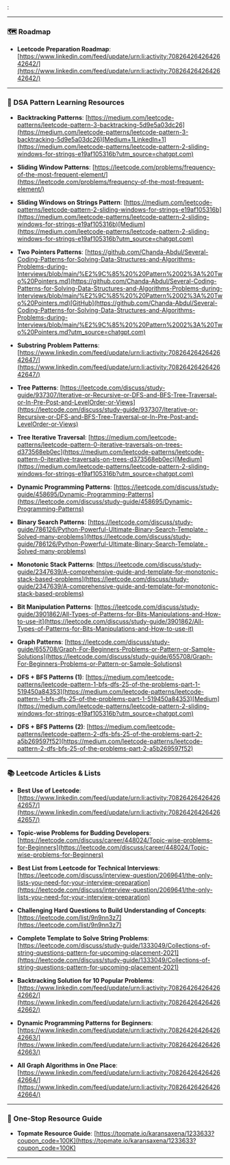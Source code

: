 :

---

### 🗺️ Roadmap

- **Leetcode Preparation Roadmap**: [https://www.linkedin.com/feed/update/urn:li:activity:7082642642642642642/](https://www.linkedin.com/feed/update/urn:li:activity:7082642642642642642/)
    

---

### 🧩 DSA Pattern Learning Resources

- **Backtracking Patterns**: [https://medium.com/leetcode-patterns/leetcode-pattern-3-backtracking-5d9e5a03dc26](https://medium.com/leetcode-patterns/leetcode-pattern-3-backtracking-5d9e5a03dc26)[Medium+1LinkedIn+1](https://medium.com/leetcode-patterns/leetcode-pattern-2-sliding-windows-for-strings-e19af105316b?utm_source=chatgpt.com)
    
- **Sliding Window Patterns**: [https://leetcode.com/problems/frequency-of-the-most-frequent-element/](https://leetcode.com/problems/frequency-of-the-most-frequent-element/)
    
- **Sliding Windows on Strings Pattern**: [https://medium.com/leetcode-patterns/leetcode-pattern-2-sliding-windows-for-strings-e19af105316b](https://medium.com/leetcode-patterns/leetcode-pattern-2-sliding-windows-for-strings-e19af105316b)[Medium](https://medium.com/leetcode-patterns/leetcode-pattern-2-sliding-windows-for-strings-e19af105316b?utm_source=chatgpt.com)
    
- **Two Pointers Patterns**: [https://github.com/Chanda-Abdul/Several-Coding-Patterns-for-Solving-Data-Structures-and-Algorithms-Problems-during-Interviews/blob/main/%E2%9C%85%20%20Pattern%2002%3A%20Two%20Pointers.md](https://github.com/Chanda-Abdul/Several-Coding-Patterns-for-Solving-Data-Structures-and-Algorithms-Problems-during-Interviews/blob/main/%E2%9C%85%20%20Pattern%2002%3A%20Two%20Pointers.md)[GitHub](https://github.com/Chanda-Abdul/Several-Coding-Patterns-for-Solving-Data-Structures-and-Algorithms-Problems-during-Interviews/blob/main/%E2%9C%85%20%20Pattern%2002%3A%20Two%20Pointers.md?utm_source=chatgpt.com)
    
- **Substring Problem Patterns**: [https://www.linkedin.com/feed/update/urn:li:activity:7082642642642642647/](https://www.linkedin.com/feed/update/urn:li:activity:7082642642642642647/)
    
- **Tree Patterns**: [https://leetcode.com/discuss/study-guide/937307/Iterative-or-Recursive-or-DFS-and-BFS-Tree-Traversal-or-In-Pre-Post-and-LevelOrder-or-Views](https://leetcode.com/discuss/study-guide/937307/Iterative-or-Recursive-or-DFS-and-BFS-Tree-Traversal-or-In-Pre-Post-and-LevelOrder-or-Views)
    
- **Tree Iterative Traversal**: [https://medium.com/leetcode-patterns/leetcode-pattern-0-iterative-traversals-on-trees-d373568eb0ec](https://medium.com/leetcode-patterns/leetcode-pattern-0-iterative-traversals-on-trees-d373568eb0ec)[Medium](https://medium.com/leetcode-patterns/leetcode-pattern-2-sliding-windows-for-strings-e19af105316b?utm_source=chatgpt.com)
    
- **Dynamic Programming Patterns**: [https://leetcode.com/discuss/study-guide/458695/Dynamic-Programming-Patterns](https://leetcode.com/discuss/study-guide/458695/Dynamic-Programming-Patterns)
    
- **Binary Search Patterns**: [https://leetcode.com/discuss/study-guide/786126/Python-Powerful-Ultimate-Binary-Search-Template.-Solved-many-problems](https://leetcode.com/discuss/study-guide/786126/Python-Powerful-Ultimate-Binary-Search-Template.-Solved-many-problems)
    
- **Monotonic Stack Patterns**: [https://leetcode.com/discuss/study-guide/2347639/A-comprehensive-guide-and-template-for-monotonic-stack-based-problems](https://leetcode.com/discuss/study-guide/2347639/A-comprehensive-guide-and-template-for-monotonic-stack-based-problems)
    
- **Bit Manipulation Patterns**: [https://leetcode.com/discuss/study-guide/3901862/All-Types-of-Patterns-for-Bits-Manipulations-and-How-to-use-it](https://leetcode.com/discuss/study-guide/3901862/All-Types-of-Patterns-for-Bits-Manipulations-and-How-to-use-it)
    
- **Graph Patterns**: [https://leetcode.com/discuss/study-guide/655708/Graph-For-Beginners-Problems-or-Pattern-or-Sample-Solutions](https://leetcode.com/discuss/study-guide/655708/Graph-For-Beginners-Problems-or-Pattern-or-Sample-Solutions)
    
- **DFS + BFS Patterns (1)**: [https://medium.com/leetcode-patterns/leetcode-pattern-1-bfs-dfs-25-of-the-problems-part-1-519450a84353](https://medium.com/leetcode-patterns/leetcode-pattern-1-bfs-dfs-25-of-the-problems-part-1-519450a84353)[Medium](https://medium.com/leetcode-patterns/leetcode-pattern-2-sliding-windows-for-strings-e19af105316b?utm_source=chatgpt.com)
    
- **DFS + BFS Patterns (2)**: [https://medium.com/leetcode-patterns/leetcode-pattern-2-dfs-bfs-25-of-the-problems-part-2-a5b269597f52](https://medium.com/leetcode-patterns/leetcode-pattern-2-dfs-bfs-25-of-the-problems-part-2-a5b269597f52)
    

---

### 📚 Leetcode Articles & Lists

- **Best Use of Leetcode**: [https://www.linkedin.com/feed/update/urn:li:activity:7082642642642642657/](https://www.linkedin.com/feed/update/urn:li:activity:7082642642642642657/)
    
- **Topic-wise Problems for Budding Developers**: [https://leetcode.com/discuss/career/448024/Topic-wise-problems-for-Beginners](https://leetcode.com/discuss/career/448024/Topic-wise-problems-for-Beginners)
    
- **Best List from Leetcode for Technical Interviews**: [https://leetcode.com/discuss/interview-question/2069641/the-only-lists-you-need-for-your-interview-preparation](https://leetcode.com/discuss/interview-question/2069641/the-only-lists-you-need-for-your-interview-preparation)
    
- **Challenging Hard Questions to Build Understanding of Concepts**: [https://leetcode.com/list/9n9nn3z7](https://leetcode.com/list/9n9nn3z7)
    
- **Complete Template to Solve String Problems**: [https://leetcode.com/discuss/study-guide/1333049/Collections-of-string-questions-pattern-for-upcoming-placement-2021](https://leetcode.com/discuss/study-guide/1333049/Collections-of-string-questions-pattern-for-upcoming-placement-2021)
    
- **Backtracking Solution for 10 Popular Problems**: [https://www.linkedin.com/feed/update/urn:li:activity:7082642642642642662/](https://www.linkedin.com/feed/update/urn:li:activity:7082642642642642662/)
    
- **Dynamic Programming Patterns for Beginners**: [https://www.linkedin.com/feed/update/urn:li:activity:7082642642642642663/](https://www.linkedin.com/feed/update/urn:li:activity:7082642642642642663/)
    
- **All Graph Algorithms in One Place**: [https://www.linkedin.com/feed/update/urn:li:activity:7082642642642642664/](https://www.linkedin.com/feed/update/urn:li:activity:7082642642642642664/)
    

---

### 🎯 One-Stop Resource Guide

- **Topmate Resource Guide**: [https://topmate.io/karansaxena/1233633?coupon_code=100K](https://topmate.io/karansaxena/1233633?coupon_code=100K)
    

---

